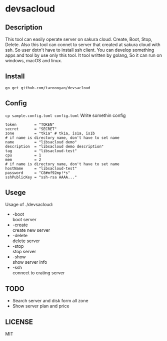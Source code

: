 # devsacloud

## Description
This tool can easily operate server on sakura cloud. Create, Boot, Stop, Delete. Also this tool can connet to server that created at sakura cloud with ssh. So user dotn't have to install ssh client. You can develop something apps and tool by use only this tool.
It tool written by golang, So it can run on windows, macOS and linux.

## Install
`go get github.com/taroooyan/devsacloud`

## Config
`cp sample.config.toml config.toml`
Write somethin config

```
token        = "TOKEN"
secret       = "SECRET"
zone         = "tk1a" # tk1a, is1a, is1b
# if name is directory name, don't have to set name
name         = "libsacloud demo"
description  = "libsacloud demo description"
tag          = "libsacloud-test"
cpu          = 1
mem          = 2
# if name is directory name, don't have to set name
hostName     = "libsacloud-test"
password     = "C8#mf92mp!*s"
sshPublicKey = "ssh-rsa AAAA..."
```

## Usege
Usage of ./devsacloud:
- -boot  
  boot server
- -create  
  create new server
- -delete  
  delete server
- -stop  
  stop server
- -show  
  show server info
- -ssh  
  connect to crating server


## TODO
- Search server and disk form all zone
- Show server plan and price

## LICENSE
MIT
